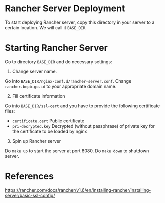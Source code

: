 # Rancher Server Deployment

To start deploying Rancher server, copy this directory in your server
to a certain location. We will call it ```BASE_DIR```.

# Starting Rancher Server

Go to directory ```BASE_DIR``` and do necessary settings:

1. Change server name.

Go into ```BASE_DIR/nginx-conf.d/rancher-server.conf```.
Change ```rancher.bnpb.go.id``` to your appropriate domain name.

2. Fill certificate information

Go into ```BASE_DIR/ssl-cert``` and you have to provide the following
certificate files:

- ```certificate.cert``` Public certificate
- ```pri-decrypted.key``` Decrypted (without passphrase) of private key for the certificate to be loaded by nginx

3. Spin up Rancher server

Do ```make up``` to start the server at port 8080.
Do ```make down``` to shutdown server.

# References

https://rancher.com/docs/rancher/v1.6/en/installing-rancher/installing-server/basic-ssl-config/


